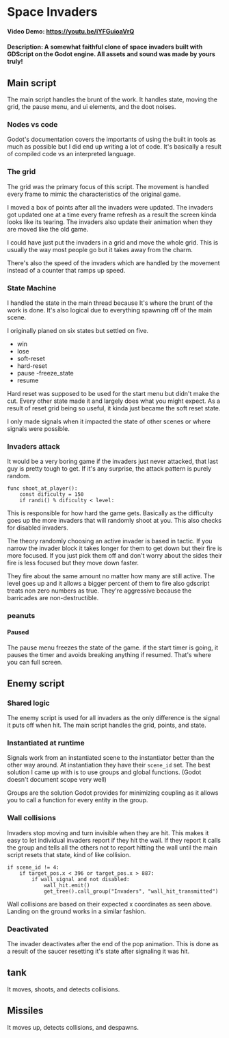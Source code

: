# Space Invaders
#### Video Demo: <https://youtu.be/iYFGuioaVrQ>
#### Description: A somewhat faithful clone of space invaders built with GDScript on the Godot engine. All assets and sound was made by yours truly!

## Main script
The main script handles the brunt of the work. It handles state, moving the grid, the pause menu, and ui elements, and the doot noises.

### Nodes vs code
Godot's documentation covers the importants of using the built in tools as much as possible but I did end up writing a lot of code. It's basically a result of compiled code vs an interpreted language.

### The grid
The grid was the primary focus of this script. The movement is handled every frame to mimic the characteristics of the original game.

I moved a box of points after all the invaders were updated. The invaders got updated one at a time every frame refresh as a result the screen kinda looks like its tearing. The invaders also update their animation when they are moved like the old game.

I could have just put the invaders in a grid and move the whole grid. This is usually the way most people go but it takes away from the charm.

There's also the speed of the invaders which are handled by the movement instead of a counter that ramps up speed. 

### State Machine
I handled the state in the main thread because It's where the brunt of the work is done. It's also logical due to everything spawning off of the main scene.

I originally planed on six states but settled on five.
- win
- lose
- soft-reset
- hard-reset
- pause -freeze_state
- resume

Hard reset was supposed to be used for the start menu but didn't make the cut. Every other state made it and largely does what you might expect. As a result of reset grid being so useful, it kinda just became the soft reset state.

I only made signals when it impacted the state of other scenes or where signals were possible.

### Invaders attack
It would be a very boring game if the invaders just never attacked, that last guy is pretty tough to get. If it's any surprise, the attack pattern is purely random.

```GDScript
func shoot_at_player():
	const dificulty = 150
	if randi() % dificulty < level:
```
This is responsible for how hard the game gets. Basically as the difficulty goes up the more invaders that will randomly shoot at you. This also checks for disabled invaders.

The theory randomly choosing an active invader is based in tactic. If you narrow the invader block it takes longer for them to get down but their fire is more focused. If you just pick them off and don't worry about the sides their fire is less focused but they move down faster.

They fire about the same amount no matter how many are still active. The level goes up and it allows a bigger percent of them to fire also gdscript treats non zero numbers as true. They're aggressive because the barricades are non-destructible.

### peanuts
#### Paused
The pause menu freezes the state of the game. if the start timer is going, it pauses the timer and avoids breaking anything if resumed. That's where you can full screen.

## Enemy script
### Shared logic
The enemy script is used for all invaders as the only difference is the signal it puts off when hit. The main script handles the grid, points, and state.

### Instantiated at runtime
Signals work from an instantiated scene to the instantiator better than the other way around. At instantiation they have their `scene_id` set. The best solution I came up with is to use groups and global functions. (Godot doesn't document scope very well)

Groups are the solution Godot provides for minimizing coupling as it allows you to call a function for every entity in the group.

### Wall collisions
Invaders stop moving and turn invisible when they are hit. This makes it easy to let individual invaders report if they hit the wall. If they report it calls the group and tells all the others not to report hitting the wall until the main script resets that state, kind of like collision.

```GDScript
if scene_id != 4:
    if target_pos.x < 396 or target_pos.x > 887:
    	if wall_signal and not disabled:
    		wall_hit.emit()
    		get_tree().call_group("Invaders", "wall_hit_transmitted")
```

Wall collisions are based on their expected x coordinates as seen above. Landing on the ground works in a similar fashion. 

### Deactivated
The invader deactivates after the end of the pop animation. This is done as a result of the saucer resetting it's state after signaling it was hit.

## tank
It moves, shoots, and detects collisions.

## Missiles
It moves up, detects collisions, and despawns.
